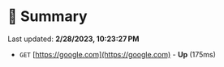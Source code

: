 # 📖 Summary
Last updated: **2/28/2023, 10:23:27 PM**

- `GET` [https://google.com](https://google.com) - **Up** (175ms)
